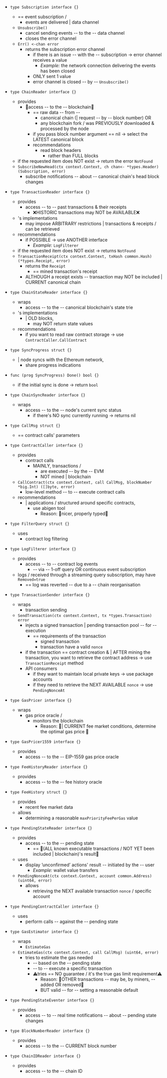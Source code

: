 * `type Subscription interface {}`
  * == event subscription / 
    * events are delivered | data channel
  * `Unsubscribe()`
    * cancel sending events -- to the -- data channel
    * closes the error channel
  * `Err() <-chan error`
    * returns the subscription error channel
      * if there is an issue -- with the -- subscription -> error channel receives a value
        * _Example:_ the network connection delivering the events has been closed
      * ONLY sent 1 value
      * error channel is closed -- by -- `Unsubscribe()`

* `type ChainReader interface {}`
  * provides 
    * 👀access -- to the -- blockchain👀
      * == raw data -- from --
        * canonical chain (| request -- by -- block number) OR
        * any blockchain fork / was PREVIOUSLY downloaded & processed by the node
      * if you pass block number argument == nil -> select the LATEST canonical block
      * recommendations
        * read block headers 
          * rather than FULL blocks
  * if the requested item does NOT exist -> return the error `NotFound`
  * `SubscribeNewHead(ctx context.Context, ch chan<- *types.Header) (Subscription, error)`
    * subscribe notifications -- about -- canonical chain's head block changes

* `type TransactionReader interface {}`
  * provides
    * access -- to -- past transactions & their receipts
      * ❌HISTORIC transactions may NOT be AVAILABLE❌
  * 's implementations
    * may impose ARBITRARY restrictions | transactions & receipts / can be retrieved
  * recommendations
    * if POSSIBLE -> use ANOTHER interface
      * _Example:_ `LogFilterer` 
  * if the requested item does NOT exist -> returns `NotFound`
  * `TransactionReceipt(ctx context.Context, txHash common.Hash) (*types.Receipt, error)`
    * returns the `Receipt`
      * == mined transaction's receipt 
    * ALTHOUGH a receipt exists -- transaction may NOT be included | CURRENT canonical chain 

* `type ChainStateReader interface {}`
  * wraps 
    * access -- to the -- canonical blockchain's state trie 
  * 's implementations
    * | OLD blocks,
      * may NOT return state values 
  * recommendations
    * if you want to read raw contract storage -> use `ContractCaller.CallContract` 

* `type SyncProgress struct {}`
  * | node syncs with the Ethereum network,
    * share progress indications 

* `func (prog SyncProgress) Done() bool {}`
  * if the initial sync is done -> return `bool`

* `type ChainSyncReader interface {}`
  * wraps 
    * access -- to the -- node's current sync status
      * if there's NO sync currently running -> returns nil

* `type CallMsg struct {}`
  * == contract calls' parameters

* `type ContractCaller interface {}`
  * provides
    * contract calls
      * MAINLY, transactions / 
        * are executed -- by the -- EVM
        * NOT mined | blockchain
  * `CallContract(ctx context.Context, call CallMsg, blockNumber *big.Int) ([]byte, error)`
    * low-level method -- to -- execute contract calls
  * recommendations
    * | applications / structured around specific contracts,
      * use abigen tool
        * Reason: 🧠nicer, properly typed🧠

* `type FilterQuery struct {}`
  * uses
    * contract log filtering

* `type LogFilterer interface {}`
  * provides
    * access -- to -- contract log events
      * -- via -- 1-off query OR continuous event subscription
  * logs / received through a streaming query subscription, may have `Removed=true` 
    * == log was reverted -- due to a -- chain reorganisation

* `type TransactionSender interface {}`
  * wraps
    * transaction sending
  * `SendTransaction(ctx context.Context, tx *types.Transaction) error`
    * injects a signed transaction | pending transaction pool -- for -- execution
      * == requirements of the transaction
        * signed transaction
        * transaction have a valid `nonce`  
    * if the transaction == contract creation & | AFTER mining the transaction, you want to retrieve the contract address  -> use `TransactionReceipt` method
    * API consumers
      * if they want to maintain local private keys -> use package accounts
      * if they need to retrieve the NEXT AVAILABLE `nonce` -> use `PendingNonceAt`

* `type GasPricer interface {}`
  * wraps
    * gas price oracle /
      * monitors the blockchain
        * Reason: 🧠| CURRENT fee market conditions, determine the optimal gas price 🧠

* `type GasPricer1559 interface {}`
  * provides
    * access -- to the -- EIP-1559 gas price oracle

* `type FeeHistoryReader interface {}`
  * provides
    * access -- to the -- fee history oracle

* `type FeeHistory struct {}`
  * provides 
    * recent fee market data 
  * allows
    * determining a reasonable `maxPriorityFeePerGas` value

* `type PendingStateReader interface {}`
  * provides
    * access -- to the -- pending state
      * == 👀(ALL known executable transactions / NOT YET been included | blockchain)'s result👀
  * uses
    * display ’unconfirmed’ actions' result -- initiated by the -- user
      * _Example:_ wallet value transfers
  * `PendingNonceAt(ctx context.Context, account common.Address) (uint64, error)`
    * allows
      * retrieving the NEXT available transaction `nonce` / specific account

* `type PendingContractCaller interface {}`
  * uses
    * perform calls -- against the -- pending state

* `type GasEstimator interface {}`
  * wraps
    * `EstimateGas`
  * `EstimateGas(ctx context.Context, call CallMsg) (uint64, error)`
    * tries to estimate the gas needed
      * -- based on the -- pending state
      * -- to -- execute a specific transaction
      * ⚠️tries == NO guarantee / it's the true gas limit requirement⚠️
        * Reason: 🧠OTHER transactions -- may be, by miners, -- added OR removed🧠
        * BUT valid -- for -- setting a reasonable default 

* `type PendingStateEventer interface {}`
  * provides 
    * access -- to -- real time notifications -- about -- pending state changes

* `type BlockNumberReader interface {}`
  * provides
    * access -- to the -- CURRENT block number

* `type ChainIDReader interface {}`
  * provides
    * access -- to the -- chain ID